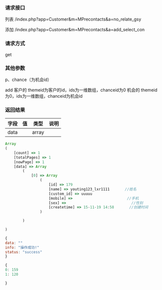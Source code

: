 ### **请求接口**
列表
/index.php?app=Customer&m=MPrecontacts&a=no_relate_gsy

添加
/index.php?app=Customer&m=MPrecontacts&a=add_select_con


### **请求方式**
get


### **其他参数**
p、chance（为机会id）

add
客户的   themeid为客户的id，ids为一维数组，chanceid为0
机会的   themeid为0，ids为一维数组，chanceid为机会id

### **返回结果**
|字段       |值             |类型    |说明           |
| --------- |--------      |--------|--------       |
|data       |             |  array  |   |



``` javascript
Array
(
    [count] => 1
    [totalPages] => 1
    [nowPage] => 1
    [data] => Array
        (
            [0] => Array
                (
                    [id] => 179
                    [name] => youting123_lxr1111       //姓名
                    [custom_id] => uuuuu
                    [mobile] =>                         //手机
                    [sex] =>                              //性别
                    [createtime] => 15-11-19 14:58       //创建时间 
                )

        )

)

{
data: ""
info: "操作成功!"
status: "success"
}

{
0: 159
1: 120

}